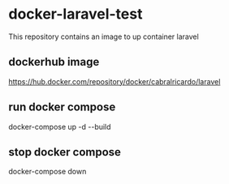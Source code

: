 # docker-laravel-test
This repository contains an image to up container laravel

## dockerhub image
https://hub.docker.com/repository/docker/cabralricardo/laravel

## run docker compose
docker-compose up -d --build

## stop docker compose
docker-compose down
